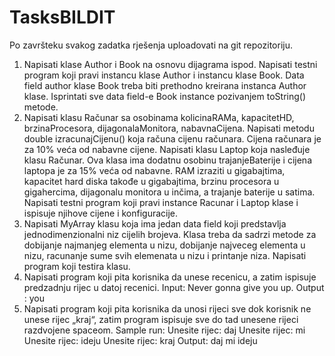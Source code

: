 # TasksBILDIT 

Po završteku svakog zadatka rješenja uploadovati na git repozitoriju.
1. Napisati klase Author i Book na osnovu dijagrama ispod. Napisati testni program koji pravi instancu klase Author i instancu klase Book. Data field author klase Book treba biti prethodno kreirana instanca Author klase. Isprintati sve data field-e Book instance pozivanjem toString() metode.
2. Napisati klasu Računar sa osobinama kolicinaRAMa, kapacitetHD, brzinaProcesora, dijagonalaMonitora, nabavnaCijena. Napisati metodu double izracunajCijenu() koja računa cijenu računara. Cijena računara je za 10% veća od nabavne cijene.
Napisati klasu Laptop koja nasleđuje klasu Računar. Ova klasa ima dodatnu osobinu trajanjeBaterije i cijena laptopa je za 15% veća od nabavne.
RAM izraziti u gigabajtima, kapacitet hard diska takođe u gigabajtima, brzinu procesora u gigahercima, dijagonalu monitora u inčima, a trajanje baterije u satima.
  Napisati testni program koji pravi instance Racunar i Laptop klase i ispisuje njihove cijene i konfiguracije.
3. Napisati MyArray klasu koja ima jedan data field koji predstavlja jednodimenzionalni niz cijelih brojeva. Klasa treba da sadrzi metode za dobijanje najmanjeg elementa u nizu, dobijanje najveceg elementa u nizu, racunanje sume svih elemenata u nizu i printanje niza. Napisati program koji testira klasu.
4. Napisati program koji pita korisnika da unese recenicu, a zatim ispisuje predzadnju rijec u datoj recenici. Input​: Never gonna give you up.
Output​: you
5. Napisati program koji pita korisnika da unosi rijeci sve dok korisnik ne unese rijec „kraj“, zatim program
ispisuje sve do tad unesene rijeci razdvojene spaceom.
Sample run:
Unesite rijec: daj Unesite rijec: mi Unesite rijec: ideju Unesite rijec: kraj
Output​: daj mi ideju
